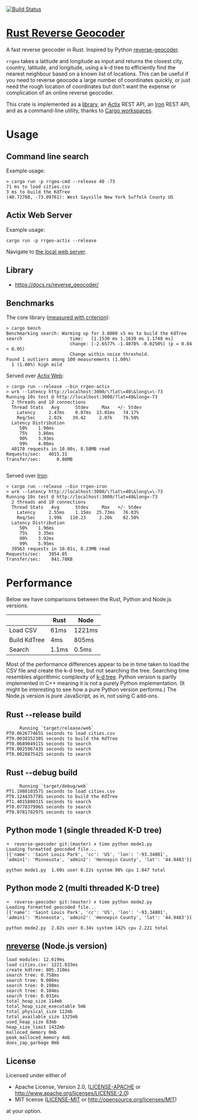 [![Build Status](https://travis-ci.org/llambda/rrgeo.svg?branch=master)](https://travis-ci.org/llambda/rrgeo)

# [Rust Reverse Geocoder](https://crates.io/crates/reverse_geocoder)
A fast reverse geocoder in Rust. Inspired by Python [reverse-geocoder](https://github.com/thampiman/reverse-geocoder).

`rrgeo` takes a latitude and longitude as input and returns the closest city, country, latitude, and longitude, using a k-d tree to efficiently find the nearest neighbour based on a known list of locations. This can be useful if you need to reverse geocode a large number of coordinates quickly, or just need the rough location of coordinates but don't want the expense or complication of an online reverse geocoder.

This crate is implemented as a [library](https://crates.io/crates/reverse_geocoder), an [Actix](https://actix.rs/) REST API, an [Iron](https://github.com/iron/iron) REST API, and as a command-line utility, thanks to [Cargo workspaces](https://doc.rust-lang.org/book/second-edition/ch14-03-cargo-workspaces.html).

# Usage

## Command line search

Example usage:

```
> cargo run -p rrgeo-cmd --release 40 -73
71 ms to load cities.csv
3 ms to build the KdTree
(40.72788, -73.09761): West Sayville New York Suffolk County US
```

## Actix Web Server

Example usage:

```
cargo run -p rrgeo-actix --release
```

Navigate to [the local web server](http://localhost:3000/?lat=40&long=-73).

## Library

- https://docs.rs/reverse_geocoder/

## Benchmarks 

The core library ([measured with criterion](https://github.com/japaric/criterion.rs)):

```
> cargo bench
Benchmarking search: Warming up for 3.0000 s5 ms to build the KdTree
search                  time:   [1.1530 ms 1.1639 ms 1.1748 ms]                    
                        change: [-2.6577% -1.4078% -0.0250%] (p = 0.04 < 0.05)
                        Change within noise threshold.
Found 1 outliers among 100 measurements (1.00%)
  1 (1.00%) high mild

```


Served over [Actix Web](https://actix.rs/):

```
> cargo run --release --bin rrgeo-actix
> wrk --latency http://localhost:3000/\?lat\=40\&long\=\-73
Running 10s test @ http://localhost:3000/?lat=40&long=-73
  2 threads and 10 connections
  Thread Stats   Avg      Stdev     Max   +/- Stdev
    Latency     2.47ms    0.87ms  13.01ms   74.17%
    Req/Sec     2.02k    39.42     2.07k    79.50%
  Latency Distribution
     50%    1.96ms
     75%    3.86ms
     90%    3.93ms
     99%    4.06ms
  40170 requests in 10.00s, 8.58MB read
Requests/sec:   4015.31
Transfer/sec:      0.86MB


```

Served over [Iron](http://ironframework.io/):

```
> cargo run --release --bin rrgeo-iron
> wrk --latency http://localhost:3000/\?lat\=40\&long\=\-73
Running 10s test @ http://localhost:3000/?lat=40&long=-73
  2 threads and 10 connections
  Thread Stats   Avg      Stdev     Max   +/- Stdev
    Latency     2.55ms    1.15ms  25.73ms   76.03%
    Req/Sec     1.99k   110.23     2.20k    82.50%
  Latency Distribution
     50%    1.96ms
     75%    3.35ms
     90%    3.92ms
     99%    5.95ms
  39563 requests in 10.01s, 8.23MB read
Requests/sec:   3954.05
Transfer/sec:    841.78KB

```


# Performance

Below we have comparisons between the Rust, Python and Node.js versions.

|              | Rust | Node   |
|--------------|------|--------|
| Load CSV     | 61ms | 1221ms |
| Build KdTree | 4ms  | 805ms  |
| Search       | 1.1ms  | 0.5ms |

Most of the performance differences appear to be in time taken to load the CSV file and create the k-d tree, but not searching the tree. Searching time resembles algorithmic complexity of [k-d tree](https://en.wikipedia.org/wiki/K-d_tree). Python version is partly implemented in C++ meaning it is not a purely Python implementation. (It might be interesting to see how a pure Python version performs.) The Node.js version is pure JavaScript, as in, not using C add-ons.

## Rust --release build

```
     Running `target/release/web`
PT0.062677465S seconds to load cities.csv
PT0.003835230S seconds to build the KdTree
PT0.068904911S seconds to search
PT0.002596743S seconds to search
PT0.002887542S seconds to search

```

## Rust --debug build

```
     Running `target/debug/web`
PT1.198010357S seconds to load cities.csv
PT0.124435778S seconds to build the KdTree
PT1.401588031S seconds to search
PT0.077837996S seconds to search
PT0.078178297S seconds to search

```

## Python mode 1 (single threaded K-D tree)

```
➜  reverse-geocoder git:(master) ✗ time python mode1.py
Loading formatted geocoded file...
[{'name': 'Saint Louis Park', 'cc': 'US', 'lon': '-93.34801', 'admin1': 'Minnesota', 'admin2': 'Hennepin County', 'lat': '44.9483'}]

python mode1.py  1.60s user 0.22s system 98% cpu 1.847 total
```

## Python mode 2 (multi threaded K-D tree)

```
➜  reverse-geocoder git:(master) ✗ time python mode2.py
Loading formatted geocoded file...
[{'name': 'Saint Louis Park', 'cc': 'US', 'lon': '-93.34801', 'admin1': 'Minnesota', 'admin2': 'Hennepin County', 'lat': '44.9483'}]

python mode2.py  2.82s user 0.34s system 142% cpu 2.221 total
```

## [nreverse](https://github.com/llambda/nreverse) (Node.js version)

```
load modules: 12.619ms
load cities.csv: 1221.833ms
create kdtree: 805.310ms
search tree: 0.758ms
search tree: 0.086ms
search tree: 0.198ms
search tree: 0.104ms
search tree: 0.031ms
total_heap_size 114mb
total_heap_size_executable 5mb
total_physical_size 112mb
total_available_size 1325mb
used_heap_size 83mb
heap_size_limit 1432mb
malloced_memory 0mb
peak_malloced_memory 4mb
does_zap_garbage 0mb

```

## License

Licensed under either of

 * Apache License, Version 2.0, ([LICENSE-APACHE](LICENSE-APACHE) or http://www.apache.org/licenses/LICENSE-2.0)
 * MIT license ([LICENSE-MIT](LICENSE-MIT) or http://opensource.org/licenses/MIT)

at your option.


